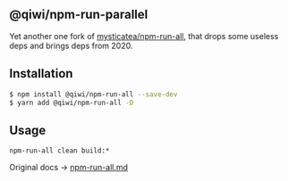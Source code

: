 ## @qiwi/npm-run-parallel
Yet another one fork of [mysticatea/npm-run-all](https://github.com/mysticatea/npm-run-all), that drops some useless deps and brings deps from 2020.

## Installation

```bash
$ npm install @qiwi/npm-run-all --save-dev
$ yarn add @qiwi/npm-run-all -D 
```

## Usage
```shell script
npm-run-all clean build:*
```

Original docs → [npm-run-all.md](https://github.com/mysticatea/npm-run-all/blob/master/docs/npm-run-all.md)
